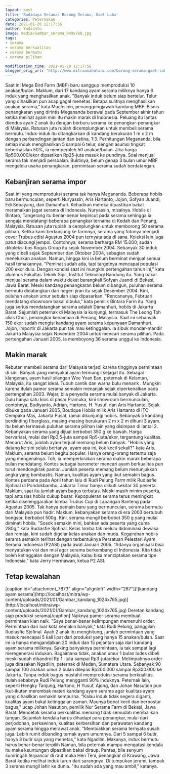```yaml
---
layout: post
title: 'Budidaya Serama: Borong Serama, Gaet Laba'
categories: Peternakan
date: 2021-01-20 12:17:56
author: Yudianto
image: media/Gambar_serama_949x768.jpg
tags:
- serama
- serama berkualitas
- serama bermutu
- serama pilihan

modification_time: 2021-01-20 12:17:56
blogger_orig_url: "http://www.mitrausahatani.com/borong-serama-gaet-laba.html"
---
```


Saat ini Mega Bird Farm (MBF) baru sanggup memproduksi 10 anakan/bulan.
Maklum, dari 17 kandang ayam serama miliknya hanya 6 induk yang menghasilkan
anak. "Banyak induk belum siap bertelur. Telur yang dihasilkan pun acap gagal
menetas. Betapa sulitnya menghasilkan anakan serama," kata Muchsinin,
penanggungjawab kandang MBF. Bisnis penangkaran yang dirintis Megananda
berawal pada September akhir tahun ketika melihat ayam mini itu makin marak di
Indonesia. Peluang itu lantas diendus ayah 2 anak itu dengan berburu serama ke
penangkar-penangkar di Malaysia. Ratusan juta rupiah dicemplungkan untuk
membeli serama bermutu. Induk-induk itu ditangkarkan di kandang berukuran 1 m
x 2 m dengan perbandingan jantan dan betina, 1:3. Perhitungan Megananda, bila
setiap induk menghasilkan 5 sampai 6 telur, dengan asumsi tingkat keberhasilan
50%, ia memperoleh 50 anakan/bulan. Jika harga Rp500.000/ekor dipastikan
Rp25-juta masuk ke pundinya. Soal menjual serama tak menjadi persoalan.
Buktinya, belum genap 3 bulan umur MBF mengelola usaha penangkaran, permintaan
serama sudah berdatangan.

## Kebanjiran serama impor

Saat ini yang memproduksi serama tak hanya Megananda. Beberapa hobiis baru
bermunculan, seperti Nuryassin, Aris Hartanto, Jojon, Sofyan Juandi, Edi
Sebayang, dan Damanhuri. Kehadiran mereka dipastikan bakal meramaikan jagat
serama di Indonesia. Nuryassin, misalnya. Hobiis di Bintaro, Tangerang itu
benar-benar kepincut pada serama sehingga ia sengaja mendatangi beberapa
penangkar ternama di Kedah dan Penang, Malaysia. Ratusan juta rupiah ia
cemplungkan untuk memborong 50 serama pilihan. Ketika kami berkunjung ke
farmnya, serama yang fotonya menjadi cover Trubus edisi Agustus 2004 pun
ternyata ada di sana. Koleksi lain juga patut diacungi jempol. Contohnya,
serama berharga RM 15.000, sudah dikoleksi bos Kogas Group itu sejak November
2004. Sebanyak 30 induk yang dibeli sejak September dan Oktober 2004, sebagian
sudah menelurkan anakan. Namun, hingga kini ia belum berminat menjual semua
hasil temakannya. "Peminat sudah ada, tapi targetnya mencapai populasi 200
ekor dulu. Dengan kondisi saat ini mungkin pertengahan tahun ini," kata
alumnus Fakultas Teknik Sipil, Institut Teknologi Bandung itu. Yang bakal
menjual serama dalam waktu dekat barangkali Sofyan Juandi di Bekasi, Jawa
Barat. Meski kandang penangkaran belum dibangun, puluhan serama bermutu
didatangkan dari negeri jiran itu sejak Desember 2004. Kini, puluhan anakan
umur sebulan siap dipasarkan. "Rencananya, Februari mendatang showroom bakal
dibuka," kata pemilik Bintara Farm itu. Yang juga serius mendatangkan serama
adalah Damanhuri, hobiis di Jakarta Barat. Sejumlah peternak di Malaysia ia
kunjungi, termasuk The Leong Toh alias Choii, penangkar kenamaan di Penang,
Malaysia. Saat ini sebanyak 150 ekor sudah mengisi kandang ayam serama
kepunyaan Damanhuri. Jojon, importir di Jakarta pun tak mau ketinggalan. Ia
sibuk mondar-mandir Jakarta Malaysia sejak November 2004 untuk mencari serama
pilihan. Pada pertengahan Januari 2005, ia memboyong 36 serama unggul ke
Indonesia.

## Makin marak

Rebutan membeli serama dari Malaysia terjadi karena tingginya permintaan di
sini. Banyak yang menyukai ayam termungil sejagat itu. Sebagai klangenan, ayam
hasil silangan Wee Yean Ean, peternak di Kelantan, Malaysia, itu sangat ideal.
Tubuh cantik dan warna bulu menarik . Mungkin karena itulah pamor serama
semakin menanjak sejak diperkenalkan pada pertengahan 2003. Wajar, bila
penyedia serama mulai banyak di Jakarta. Dulu hanya satu kios di pasar
Pramuka, kini showroom bermunculan, contohnya, Budiyanto, Adrian, Hartono, H.
Yusuf, dan Aris Hartanto. Sejak dibuka pada Januari 2005, Boutique Hobiis
milik Aris Hartanto di ITC Cempaka Mas, Jakarta Pusat, ramai dikunjungi
hobiis. Sebanyak 5 kandang berdinding fiberglass, masing-masing berukuran 2 m
x 2 m dihuni 3 ayam. Itu belum termasuk puluhan serama pilihan lain yang
disimpan di lantai 2. Kebanyakan serama yang dijual berbobot 350 g ke bawah.
Harga bervariasi, mulai dari Rp3,5-juta sampai Rp5-juta/ekor, tergantung
kualitas. Menurut Aris, jumlah ayam terjual memang belum banyak. "Hobiis yang
datang ke sini selalu bertanya, ayam apa ini, kok kecil sekali?" kata Aris.
Maklum, serama belum begitu populer. Hanya orang-orang tertentu saja yang
mengenalnya. Toh, ia memperkirakan serama makin marak beberapa bulan
mendatang. Kontes sebagai barometer mencari ayam berkualitas pun turut
mendongkrak pamor. Jumlah peserta memang belum menunjukkan angka yang
bombastis. Namun, kualitas ayam yang ikut semakin bagus. Kontes perdana pada
April tahun lalu di Rudi Pelung Farm milik Rudiasfie Sjofinal di Pondokbambu,
Jakarta Timur hanya diikuti sekitar 30 peserta. Maklum, saat itu jumlah ayam
bagus terbatas. Meski masih minim peserta, tapi antusias hobiis cukup besar.
Kepopuleran serama terus meningkat ketika diselenggarakan lomba Trubus Cup di
Lapangan Banteng pada Agustus 2005. Tak hanya pemain baru yang bermunculan,
serama bermutu dari Malaysia pun hadir. Maklum, kebanyakan serama di era 2003
bertubuh bongsor, berbobot 500g. Kini, serama mungil berbobot 350 g yang mulai
diminati hobiis. "Sosok semakin mini, bahkan ada peserta yang cuma 280g," kata
Rudiasfie Sjofinal. Kelas lomba tak melulu didominasi dewasa dan remaja, kini
sudah digelar kelas anakan dan muda. Kegairahan hobiis serama semakin terlihat
dengan terbentuknya Persatuan Pelestari Ayam Serama Indonesia (P2ASI) pada
awal Januari 2005. "Adanya organisasi bisa menyatukan visi dan misi agar
serama berkembang di Indonesia. Kita tidak boleh ketinggalan dengan Malaysia,
kalau bisa menciptakan serama tipe Indonesia," kata Jerry Hermawan, ketua P2
ASI.

## Tetap kewalahan

[caption id="attachment_7873" align="alignleft" width="267"][![kandang ayam
serama](http://localhost/mitra/wp-
content/uploads/2021/01/Gambar_kandang_1024x765.jpg)](http://localhost/mitra/wp-
content/uploads/2021/01/Gambar_kandang_1024x765.jpg) Deretan kandang siap
produksi serama[/caption] Naiknya pamor serama membuat permintaan kian naik.
"Saya benar-benar kelimpungan memenuhi order. Permintaan dari luar kota
semakin banyak," kata Rudi Pelung, panggilan Rudiasfie Sjofinal. Ayah 2 anak
itu menghitung, jumlah permintaan yang masuk mencapai 5 kali lipat dari
produksi yang hanya 15 anakan/bulan. Saat ini ia hanya mengandalkan 20 induk
dan 15 pejantan saja dari kandang ayam serama miliknya. Saking banyaknya
permintaan, ia tak sempat lagi meregenerasi indukan. Bagaimana tidak, anakan
umur 1 bulan ludes dibeli meski sudah dibandrol Rp 1 -juta sampai
Rp3-juta/ekor. Melimpahnya order juga dirasakan Ngadilin, peternak di Medan,
Sumatera Utara. Sebanyak 90 sampai 100 anakan umur 2 bulan dilepas Rp200.000
sampai Rp300.000 ke Jakarta. Tanpa induk bagus mustahil memproduksi serama
berkualitas. Itulah sebabnya Rudi Pelung mengganti 90% induknya. Peternak
lain, seperti Hengky Tanjung, Hartono, H Yusuf, Ajong, dan Johan Nasution pun
ikut-ikutan merombak materi kandang ayam serama agar kualitas ayam yang
dihasilkan semakin sempurna. "Kalau induk tidak segera diganti, kualitas ayam
bakal ketinggalan zaman. Maunya bobot kecil dan berpostur bagus," ucap Johan
Nasution, pemilik Nur Serama Farm di Bekasi, Jawa Barat. Mencetak serama
berkualitas memang tidak semudah membalikan tangan. Sejumlah kendala harus
dihadapi para penangkar, mulai dari perjodohan, perkawinan, kualitas
kerbersihan dan perawatan kandang ayam serama hingga merawat anak. "Membiakkan
serama ternyata susah juga. Lebih rumit dibanding ternak ayam umumnya. Dari 5
sampai 6 butir, hanya 3 butir saja yang menetas," kata Ngadilin. Makanya,
induk bermutu harus benar-benar terpilih Namun, bila peternak mampu mengatasi
kendala itu maka keuntungan dipastikan bakal diraup. Pantas, bila senyum
sumringah terpancar di raut muka Heri Teni, penangkar di Krawang, Jawa Barat
ketika melihat induk turun dari sarangnya. Di tumpukan jerami, tampak 3 serama
mungil lahir ke dunia. "Itu sudah ada yang mau ambil," katanya.


